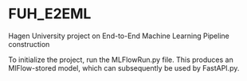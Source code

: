 # FUH_E2EML
Hagen University project on End-to-End Machine Learning Pipeline construction


To initialize the project, run the MLFlowRun.py file. This produces an MlFlow-stored model, which can subsequently be used by FastAPI.py.
